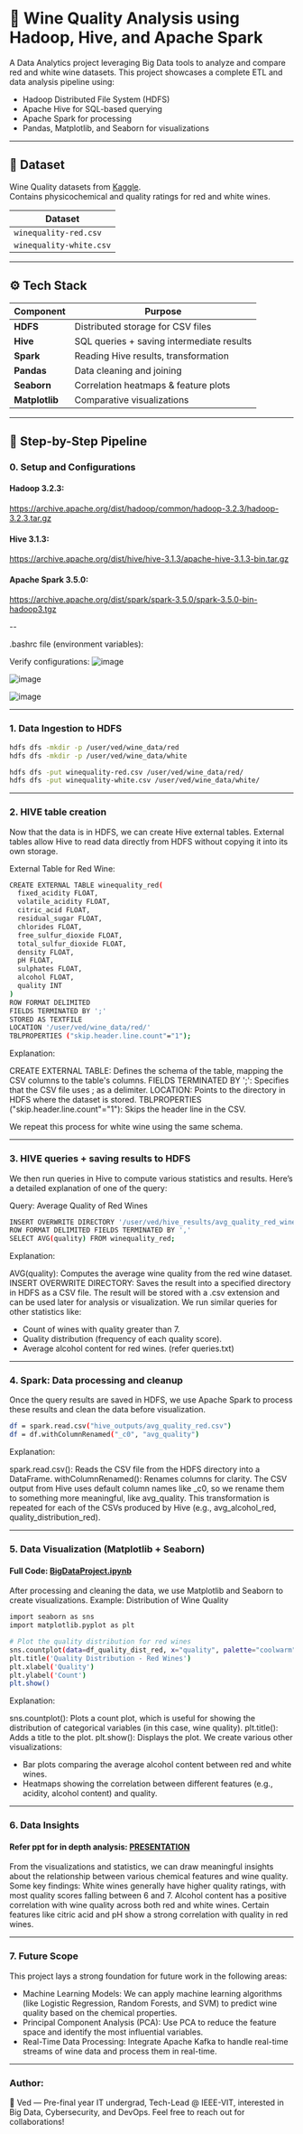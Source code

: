 
# 🍷 Wine Quality Analysis using Hadoop, Hive, and Apache Spark

A Data Analytics project leveraging Big Data tools to analyze and compare red and white wine datasets. This project showcases a complete ETL and data analysis pipeline using:

- Hadoop Distributed File System (HDFS)
- Apache Hive for SQL-based querying
- Apache Spark for processing
- Pandas, Matplotlib, and Seaborn for visualizations

---

## 📁 Dataset

Wine Quality datasets from [Kaggle](https://www.kaggle.com/datasets/rajyellow46/wine-quality).  
Contains physicochemical and quality ratings for red and white wines.

| Dataset                |
|------------------------|
| `winequality-red.csv`  | 
| `winequality-white.csv`| 

---

## ⚙️ Tech Stack

| Component     | Purpose                             |
|---------------|-------------------------------------|
| **HDFS**      | Distributed storage for CSV files   |
| **Hive**      | SQL queries + saving intermediate results |
| **Spark**     | Reading Hive results, transformation |
| **Pandas**    | Data cleaning and joining           |
| **Seaborn**   | Correlation heatmaps & feature plots|
| **Matplotlib**| Comparative visualizations          |

---

## 🧪 Step-by-Step Pipeline


### 0. Setup and Configurations

#### Hadoop 3.2.3: 
https://archive.apache.org/dist/hadoop/common/hadoop-3.2.3/hadoop-3.2.3.tar.gz

#### Hive 3.1.3:
https://archive.apache.org/dist/hive/hive-3.1.3/apache-hive-3.1.3-bin.tar.gz

#### Apache Spark 3.5.0:
https://archive.apache.org/dist/spark/spark-3.5.0/spark-3.5.0-bin-hadoop3.tgz

-- 

.bashrc file (environment variables):


Verify configurations:
![image](https://github.com/user-attachments/assets/c0b99b97-7c93-4689-9a2b-e35b0b38d0c2)

![image](https://github.com/user-attachments/assets/bb3f21c7-0905-4cac-8dc0-802971410791)

![image](https://github.com/user-attachments/assets/9a024cd1-1838-499c-afe6-acd8d3390943)

---

### 1. Data Ingestion to HDFS

```bash
hdfs dfs -mkdir -p /user/ved/wine_data/red
hdfs dfs -mkdir -p /user/ved/wine_data/white

hdfs dfs -put winequality-red.csv /user/ved/wine_data/red/
hdfs dfs -put winequality-white.csv /user/ved/wine_data/white/
```


---
### 2. HIVE table creation

Now that the data is in HDFS, we can create Hive external tables. External tables allow Hive to read data directly from HDFS without copying it into its own storage.

External Table for Red Wine:

```bash
CREATE EXTERNAL TABLE winequality_red(
  fixed_acidity FLOAT,
  volatile_acidity FLOAT,
  citric_acid FLOAT,
  residual_sugar FLOAT,
  chlorides FLOAT,
  free_sulfur_dioxide FLOAT,
  total_sulfur_dioxide FLOAT,
  density FLOAT,
  pH FLOAT,
  sulphates FLOAT,
  alcohol FLOAT,
  quality INT
)
ROW FORMAT DELIMITED
FIELDS TERMINATED BY ';'
STORED AS TEXTFILE
LOCATION '/user/ved/wine_data/red/'
TBLPROPERTIES ("skip.header.line.count"="1");
```

Explanation:

CREATE EXTERNAL TABLE: Defines the schema of the table, mapping the CSV columns to the table's columns.
FIELDS TERMINATED BY ';': Specifies that the CSV file uses ; as a delimiter.
LOCATION: Points to the directory in HDFS where the dataset is stored.
TBLPROPERTIES ("skip.header.line.count"="1"): Skips the header line in the CSV.

We repeat this process for white wine using the same schema.

---

### 3. HIVE queries + saving results to HDFS

We then run queries in Hive to compute various statistics and results. Here’s a detailed explanation of one of the query:

Query: Average Quality of Red Wines

```bash
INSERT OVERWRITE DIRECTORY '/user/ved/hive_results/avg_quality_red_wine'
ROW FORMAT DELIMITED FIELDS TERMINATED BY ','
SELECT AVG(quality) FROM winequality_red;
```

Explanation:

AVG(quality): Computes the average wine quality from the red wine dataset.
INSERT OVERWRITE DIRECTORY: Saves the result into a specified directory in HDFS as a CSV file. The result will be stored with a .csv extension and can be used later for analysis or visualization.
We run similar queries for other statistics like:
- Count of wines with quality greater than 7.
- Quality distribution (frequency of each quality score).
- Average alcohol content for red wines.
(refer queries.txt)

---

### 4. Spark: Data processing and cleanup

Once the query results are saved in HDFS, we use Apache Spark to process these results and clean the data before visualization.

```bash
df = spark.read.csv("hive_outputs/avg_quality_red.csv")
df = df.withColumnRenamed("_c0", "avg_quality")
```

Explanation:

spark.read.csv(): Reads the CSV file from the HDFS directory into a DataFrame.
withColumnRenamed(): Renames columns for clarity. The CSV output from Hive uses default column names like _c0, so we rename them to something more meaningful, like avg_quality.
This transformation is repeated for each of the CSVs produced by Hive (e.g., avg_alcohol_red, quality_distribution_red).

---

### 5. Data Visualization (Matplotlib + Seaborn)

#### Full Code: [BigDataProject.ipynb](https://colab.research.google.com/drive/1jh1yTIE0xAsk3KrseKLrr2LsyMqIAP1f?usp=sharing)
After processing and cleaning the data, we use Matplotlib and Seaborn to create visualizations.
Example: Distribution of Wine Quality

```bash
import seaborn as sns
import matplotlib.pyplot as plt

# Plot the quality distribution for red wines
sns.countplot(data=df_quality_dist_red, x="quality", palette="coolwarm")
plt.title('Quality Distribution - Red Wines')
plt.xlabel('Quality')
plt.ylabel('Count')
plt.show()
```

Explanation:

sns.countplot(): Plots a count plot, which is useful for showing the distribution of categorical variables (in this case, wine quality).
plt.title(): Adds a title to the plot.
plt.show(): Displays the plot.
We create various other visualizations:
- Bar plots comparing the average alcohol content between red and white wines.
- Heatmaps showing the correlation between different features (e.g., acidity, alcohol content) and quality.

---

### 6. Data Insights

#### Refer ppt for in depth analysis: [PRESENTATION](https://docs.google.com/presentation/d/18TYw-3SQEVxb8KIZz0kvr0RWwLV3ZIf8VNfJO349NGE/edit?usp=sharing)
From the visualizations and statistics, we can draw meaningful insights about the relationship between various chemical features and wine quality. Some key findings:
White wines generally have higher quality ratings, with most quality scores falling between 6 and 7.
Alcohol content has a positive correlation with wine quality across both red and white wines.
Certain features like citric acid and pH show a strong correlation with quality in red wines.

---

### 7. Future Scope

This project lays a strong foundation for future work in the following areas:
- Machine Learning Models: We can apply machine learning algorithms (like Logistic Regression, Random Forests, and SVM) to predict wine quality based on the chemical properties.
- Principal Component Analysis (PCA): Use PCA to reduce the feature space and identify the most influential variables.
- Real-Time Data Processing: Integrate Apache Kafka to handle real-time streams of wine data and process them in real-time.

---

### Author:
👤 Ved — Pre-final year IT undergrad, Tech-Lead @ IEEE-VIT, interested in Big Data, Cybersecurity, and DevOps.
Feel free to reach out for collaborations!
